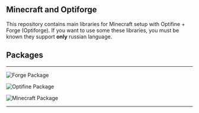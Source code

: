 ## Minecraft and Optiforge

This repository contains main libraries for Minecraft setup with Optifine + Forge (Optiforge). If you want to use some these libraries, you must be known they support **only** russian language.

## Packages

** **

![Forge Package](https://img.shields.io/badge/forge-14.23.5.2854-blue?style=for-the-badge)

![Optifine Package](https://img.shields.io/badge/Optifine-%201.12.2%20HD%20U%20F6%20pre1-blue?style=for-the-badge)

![Minecraft Package](https://img.shields.io/badge/Minecraft-1.12.*-yellow?style=for-the-badge)

** **